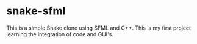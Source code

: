 # snake-sfml
This is a simple Snake clone using SFML and C++. This is my first project learning the integration of code and GUI's.
